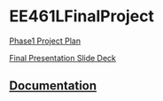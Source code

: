 # EE461LFinalProject

[Phase1 Project Plan](https://docs.google.com/document/d/1rApgJsrwuO0qmSJnTGVC2pQvfeLYDfRq002YYi_eLzU/edit?usp=sharing)

[Final Presentation Slide Deck](https://docs.google.com/presentation/d/1juz9XHWT76aRvAsTMsBal4QT3Y7X225O_kpOCYwyoOI/edit#slide=id.gd162f5957b_0_236)

## [Documentation](/documentation/)

